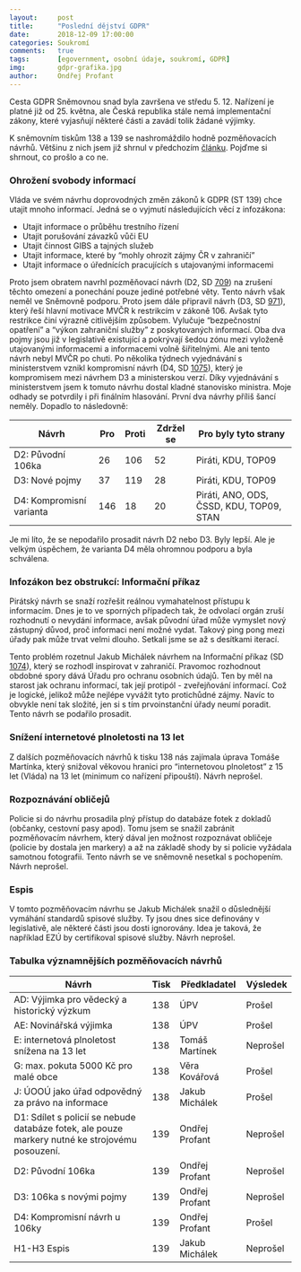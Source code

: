 ```yaml
---
layout:     post
title:      "Poslední dějství GDPR"
date:       2018-12-09 17:00:00
categories: Soukromí
comments:   true
tags:       [egovernment, osobní údaje, soukromí, GDPR]
img:        gdpr-grafika.jpg
author:     Ondřej Profant
---
```


Cesta GDPR Sněmovnou snad byla završena ve středu 5. 12. Nařízení je platné již od 25. května, ale Česká republika stále nemá implementační zákony, které vyjasňují některé části a zavádí tolik žádané výjimky.

<!--more-->

K sněmovním tiskům 138 a 139 se nashromáždilo hodně pozměňovacích návrhů. Většinu z nich jsem již shrnul v předchozím [článku](https://www.profant.eu/2018/gdpr-ve-snemovne.html). Pojďme si shrnout, co prošlo a co ne.

### Ohrožení svobody informací

Vláda ve svém návrhu doprovodných změn zákonů k GDPR (ST 139) chce utajit mnoho informací. Jedná se o vyjmutí následujících věcí z infozákona:

- Utajit informace o průběhu trestního řízení
- Utajit porušování závazků vůči EU
- Utajit činnost GIBS a tajných služeb
- Utajit informace, které by “mohly ohrozit zájmy ČR v zahraničí”
- Utajit informace o úřednících pracujících s utajovanými informacemi

Proto jsem obratem navrhl pozměňovací návrh (D2, SD [709](http://www.psp.cz/sqw/text/orig2.sqw?idd=135177)) na zrušení těchto omezení a ponechání pouze jediné potřebné věty. Tento návrh však neměl ve Sněmovně podporu. Proto jsem dále připravil návrh (D3, SD [971](http://www.psp.cz/sqw/text/orig2.sqw?idd=135813)), který řeší hlavní motivace MVČR k restrikcím v zákoně 106. Avšak tyto restrikce činí výrazně citlivějším způsobem. Vylučuje “bezpečnostní opatření” a “výkon zahraniční služby” z poskytovaných informací. Oba dva pojmy jsou již v legislativě existující a pokrývají šedou zónu mezi vyloženě utajovanými informacemi a informacemi volně šiřitelnými. Ale ani tento návrh nebyl MVČR po chuti. Po několika týdnech vyjednávání s ministerstvem vznikl kompromisní návrh (D4, SD [1075](http://www.psp.cz/sqw/text/orig2.sqw?idd=136154)), který je kompromisem mezi návrhem D3 a ministerskou verzí. Díky vyjednávání s ministerstvem jsem k tomuto návrhu dostal kladné stanovisko ministra. Moje odhady se potvrdily i při finálním hlasování. První dva návrhy příliš šancí neměly. Dopadlo to následovně:


|Návrh |Pro |Proti | Zdržel se | Pro byly tyto strany |
|---|---|---|---|---|
|D2: Původní 106ka |26 |106 |52 |Piráti, KDU, TOP09 |
|D3: Nové pojmy |37 |119 |28 |Piráti, KDU, TOP09 |
|D4: Kompromisní varianta |146 |18 |20 |Piráti, ANO, ODS, ČSSD, KDU, TOP09, STAN |

Je mi líto, že se nepodařilo prosadit návrh D2 nebo D3. Byly lepší. Ale je velkým úspěchem, že varianta D4 měla ohromnou podporu a byla schválena.

### Infozákon bez obstrukcí: Informační příkaz

Pirátský návrh se snaží rozřešit reálnou vymahatelnost přístupu k informacím. Dnes je to ve sporných případech tak, že odvolací orgán zruší rozhodnutí o nevydání informace, avšak původní úřad může vymyslet nový zástupný důvod, proč informaci není možné vydat. Takový ping pong mezi úřady pak může trvat velmi dlouho. Setkali jsme se až s desítkami iterací.

Tento problém rozetnul Jakub Michálek návrhem na Informační příkaz (SD [1074](http://www.psp.cz/sqw/text/orig2.sqw?idd=136143)), který se rozhodl inspirovat v zahraničí. Pravomoc rozhodnout obdobné spory dává Úřadu pro ochranu osobních údajů. Ten by měl na starost jak ochranu informací, tak její protipól - zveřejňování informací. Což je logické, jelikož může nejlépe vyvážit tyto protichůdné zájmy. Navíc to obvykle není tak složité, jen si s tím prvoinstanční úřady neumí poradit. Tento návrh se podařilo prosadit.

### Snížení internetové plnoletosti na 13 let

Z dalších pozměňovacích návrhů k tisku 138 nás zajímala úprava Tomáše Martínka, který snižoval věkovou hranici pro “internetovou plnoletost” z 15 let (Vláda) na 13 let (minimum co nařízení připouští). Návrh neprošel.

### Rozpoznávání obličejů

Policie si do návrhu prosadila plný přístup do databáze fotek z dokladů (občanky, cestovní pasy apod). Tomu jsem se snažil zabránit pozměňovacím návrhem, který dával jen možnost rozpoznávat obličeje (policie by dostala jen markery) a až na základě shody by si policie vyžádala samotnou fotografii. Tento návrh se ve sněmovně nesetkal s pochopením. Návrh neprošel.

### Espis

V tomto pozměňovacím návrhu se Jakub Michálek snažil o důslednější vymáhání standardů spisové služby. Ty jsou dnes sice definovány v legislativě, ale některé části jsou dosti ignorovány. Idea je taková, že například EZÚ by certifikoval spisové služby. Návrh neprošel.

### Tabulka významnějších pozměňovacích návrhů

|Návrh |Tisk |Předkladatel |Výsledek |
|---|---|---|---|
|AD: Výjimka pro vědecký a historický výzkum |138 |ÚPV |Prošel |
|AE: Novinářská výjimka |138 |ÚPV |Prošel |
|E: internetová plnoletost snížena na 13 let |138 |Tomáš Martínek |Neprošel|
|G: max. pokuta 5000 Kč pro malé obce |138 |Věra Kovářová |Prošel |
|J: ÚOOÚ jako úřad odpovědný za právo na informace |138 |Jakub Michálek |Prošel |
|D1: Sdílet s policií se nebude databáze fotek, ale pouze markery nutné ke strojovému posouzení. |139 |Ondřej Profant |Neprošel |
|D2: Původní 106ka |139 |Ondřej Profant |Neprošel |
|D3: 106ka s novými pojmy |139 |Ondřej Profant | Neprošel |
|D4: Kompromisní návrh u 106ky |139 |Ondřej Profant |Prošel |
|H1-H3 Espis |139 |Jakub Michálek |Neprošel |
